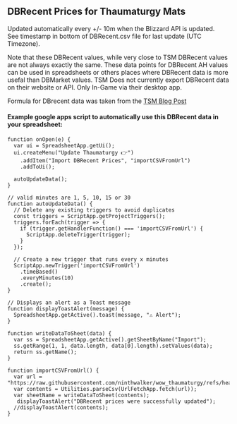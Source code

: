 ## DBRecent Prices for Thaumaturgy Mats
Updated automatically every +/- 10m when the Blizzard API is updated.  
See timestamp in bottom of DBRecent.csv file for last update (UTC Timezone).

Note that these DBRecent values, while very close to TSM DBRecent values are not always exactly the same. These data points for DBRecent AH values can be used in spreadsheets or others places where DBRecent data is more usefal than DBMarket values.
TSM Does not currently export DBRecent data on their website or API. Only In-Game via their desktop app.  

Formula for DBrecent data was taken from the [TSM Blog Post](https://support.tradeskillmaster.com/tsm-addon-documentation/auctiondb-market-value)

#### Example google apps script to automatically use this DBRecent data in your spreadsheet:  

```
function onOpen(e) {
  var ui = SpreadsheetApp.getUi();
  ui.createMenu("Update Thaumaturgy 👉️")
    .addItem("Import DBRecent Prices", "importCSVFromUrl")
    .addToUi();

  autoUpdateData();
}

// valid minutes are 1, 5, 10, 15 or 30
function autoUpdateData() {
  // Delete any existing triggers to avoid duplicates
  const triggers = ScriptApp.getProjectTriggers();
  triggers.forEach(trigger => {
    if (trigger.getHandlerFunction() === 'importCSVFromUrl') {
      ScriptApp.deleteTrigger(trigger);
    }
  });

  // Create a new trigger that runs every x minutes
  ScriptApp.newTrigger('importCSVFromUrl')
    .timeBased()
    .everyMinutes(10)
    .create();
}

// Displays an alert as a Toast message
function displayToastAlert(message) {
  SpreadsheetApp.getActive().toast(message, "⚠️ Alert"); 
}

function writeDataToSheet(data) {
  var ss = SpreadsheetApp.getActive().getSheetByName("Import");
  ss.getRange(1, 1, data.length, data[0].length).setValues(data);
  return ss.getName();
}

function importCSVFromUrl() {
  var url = "https://raw.githubusercontent.com/ninthwalker/wow_thaumaturgy/refs/heads/main/DBRecent.csv"
  var contents = Utilities.parseCsv(UrlFetchApp.fetch(url));
  var sheetName = writeDataToSheet(contents);
   displayToastAlert("DBRecent prices were successfully updated");
  //displayToastAlert(contents);
}
```
